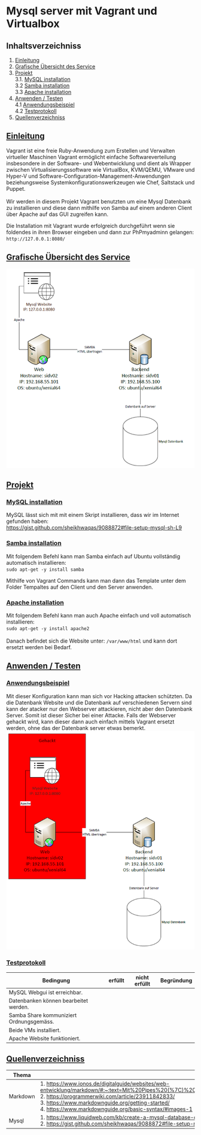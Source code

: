# Mysql server mit Vagrant und Virtualbox

## Inhaltsverzeichniss

1. [Einleitung](#einleitung)
2. [Grafische Übersicht des Service](#grafische-übersicht-des-service)
3. [Projekt](#projekt) <br />
    3.1. [MySQL installation](#mysql-installation) <br />
    3.2 [Samba installation](#samba-installation) <br />
    3.3 [Apache installation](#apache-installation)
4. [Anwenden / Testen](#anwenden--testen) <br />
   4.1 [Anwendungsbeispiel](#anwendungsbeispiel) <br />
   4.2 [Testprotokoll](#testprotokoll)
5. [Quellenverzeichniss](#quellenverzeichniss)

## [Einleitung](#einleitung)
Vagrant ist eine freie Ruby-Anwendung zum Erstellen und Verwalten virtueller Maschinen Vagrant ermöglicht einfache Softwareverteilung insbesondere in der Software- und Webentwicklung und dient als Wrapper zwischen Virtualisierungssoftware wie VirtualBox, KVM/QEMU, VMware und Hyper-V und Software-Configuration-Management-Anwendungen beziehungsweise Systemkonfigurationswerkzeugen wie Chef, Saltstack und Puppet.
<br /><br />
Wir werden in diesem Projekt Vagrant benutzten um eine Mysql Datenbank zu installieren und diese dann mithilfe von Samba auf einem anderen Client über Apache auf das GUI zugreifen kann.

Die Installation mit Vagrant wurde erfolgreich durchgeführt wenn sie foldendes in ihren Browser eingeben und dann zur PhPmyadminn gelangen: <br />
`http://127.0.0.1:8080/`

## [Grafische Übersicht des Service](#grafische-übersicht-des-service)
 ![Diagramm.png](Markdown-Files/diagramm.png)

## [Projekt](#projekt)

### [MySQL installation](#mysql-installation)
MySQL lässt sich mit mit einem Skript installieren, dass wir im Internet gefunden haben: <br />
https://gist.github.com/sheikhwaqas/9088872#file-setup-mysql-sh-L9

### [Samba installation](#samba-installation)
Mit folgendem Befehl kann man Samba einfach auf Ubuntu vollständig automatisch installieren: <br />
`sudo apt-get -y install samba` <br />

Mithilfe von Vagrant Commands kann man dann das Template unter dem Folder Tempaltes auf den Client und den Server anwenden.

### [Apache installation](#apache-installation)
Mit folgendem Befehl kann man auch Apache einfach und voll automatisch installieren: <br />
`sudo apt-get -y install apache2` <br />
<br />
Danach befindet sich die Website unter: `/var/www/html` und kann dort ersetzt werden bei Bedarf.

## [Anwenden / Testen](#anwenden--testen)

### [Anwendungsbeispiel](#anwendungsbeispiel)
Mit dieser Konfiguration kann man sich vor Hacking attacken schützten. Da die Datenbank Website und die Datenbank auf verschiedenen Servern sind kann der atacker nur den Webserver attackieren, nicht aber den Datenbank Server. Somit ist dieser Sicher bei einer Attacke. Falls der Webserver gehackt wird, kann dieser dann auch einfach mittels Vagrant ersetzt werden, ohne das der Datenbank server etwas bemerkt.
![Hacker.png](Markdown-Files/hacker.png)

### [Testprotokoll](#testprotokoll)

|Bedingung|erfüllt|nicht erfüllt|Begründung|
|--------|--------|--------|--------|
|MySQL Webgui ist erreichbar.||||
|Datenbanken können bearbeitet werden.||||
|Samba Share kommuniziert Ordnungsgemäss.||||
|Beide VMs installiert.||||
|Apache Website funktioniert.||||

## [Quellenverzeichniss](#quellenverzeichniss)

|Thema|Quellen|
|--------|--------|
|    Markdown    |    1. https://www.ionos.de/digitalguide/websites/web-entwicklung/markdown/#:~:text=Mit%20Pipes%20(%7C)%20lassen%20sich,die%20entsprechenden%20Zellen%20mit%20Bindestrichen.&text=Es%20ist%20prinzipiell%20nicht%20wichtig%2C%20dass%20die%20Pipes%20untereinander%20sind. <br /> 2. https://programmerwiki.com/article/23911842833/ <br /> 3. https://www.markdownguide.org/getting-started/ <br /> 4. https://www.markdownguide.org/basic-syntax/#images-1    |
|    Mysql    |   1. https://www.liquidweb.com/kb/create-a-mysql-database-on-linux-via-command-line/  <br /> 2. https://gist.github.com/sheikhwaqas/9088872#file-setup-mysql-sh-L9 |